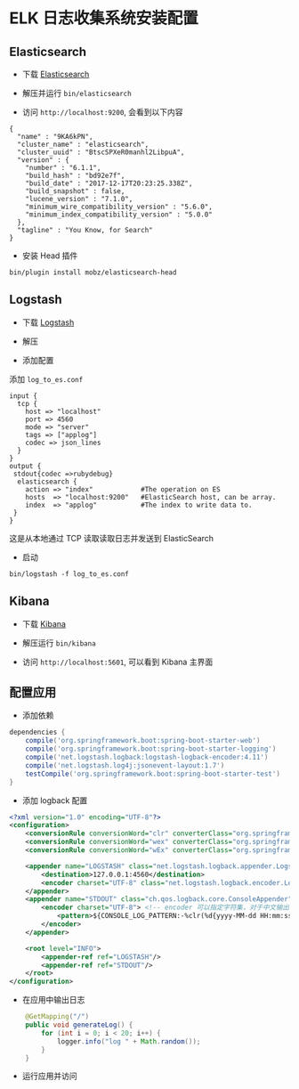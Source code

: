 # ELK 日志收集系统安装配置

## Elasticsearch 

- 下载 [Elasticsearch](https://www.elastic.co/cn/downloads/elasticsearch)

- 解压并运行 `bin/elasticsearch`

- 访问 `http://localhost:9200`, 会看到以下内容

```
{
  "name" : "9KA6kPN",
  "cluster_name" : "elasticsearch",
  "cluster_uuid" : "BtscSPXeR0manhl2LibpuA",
  "version" : {
    "number" : "6.1.1",
    "build_hash" : "bd92e7f",
    "build_date" : "2017-12-17T20:23:25.338Z",
    "build_snapshot" : false,
    "lucene_version" : "7.1.0",
    "minimum_wire_compatibility_version" : "5.6.0",
    "minimum_index_compatibility_version" : "5.0.0"
  },
  "tagline" : "You Know, for Search"
}
```

- 安装 Head 插件

```
bin/plugin install mobz/elasticsearch-head
```

## Logstash

- 下载 [Logstash](https://www.elastic.co/cn/downloads/logstash)

- 解压

- 添加配置

添加 `log_to_es.conf`

```
input {
  tcp {
    host => "localhost"
    port => 4560
    mode => "server"
    tags => ["applog"]
    codec => json_lines
  }
}
output {
 stdout{codec =>rubydebug}
  elasticsearch {
    action => "index"            #The operation on ES
    hosts  => "localhost:9200"   #ElasticSearch host, can be array.
    index  => "applog"           #The index to write data to.
 }
}
```

这是从本地通过 TCP 读取读取日志并发送到 ElasticSearch

- 启动
```
bin/logstash -f log_to_es.conf
```

## Kibana

- 下载 [Kibana](https://www.elastic.co/cn/downloads/kibana)

- 解压运行 `bin/kibana`

- 访问 `http://localhost:5601`, 可以看到 Kibana 主界面

## 配置应用

- 添加依赖

```groovy
dependencies {
	compile('org.springframework.boot:spring-boot-starter-web')
	compile('org.springframework.boot:spring-boot-starter-logging')
	compile('net.logstash.logback:logstash-logback-encoder:4.11')
	compile('net.logstash.log4j:jsonevent-layout:1.7')
	testCompile('org.springframework.boot:spring-boot-starter-test')
}
```

- 添加 logback 配置

```xml
<?xml version="1.0" encoding="UTF-8"?>
<configuration>
    <conversionRule conversionWord="clr" converterClass="org.springframework.boot.logging.logback.ColorConverter" />
    <conversionRule conversionWord="wex" converterClass="org.springframework.boot.logging.logback.WhitespaceThrowableProxyConverter" />
    <conversionRule conversionWord="wEx" converterClass="org.springframework.boot.logging.logback.ExtendedWhitespaceThrowableProxyConverter" />

    <appender name="LOGSTASH" class="net.logstash.logback.appender.LogstashTcpSocketAppender">
        <destination>127.0.0.1:4560</destination>
        <encoder charset="UTF-8" class="net.logstash.logback.encoder.LogstashEncoder"/>
    </appender>
    <appender name="STDOUT" class="ch.qos.logback.core.ConsoleAppender">
        <encoder charset="UTF-8"> <!-- encoder 可以指定字符集，对于中文输出有意义 -->
            <pattern>${CONSOLE_LOG_PATTERN:-%clr(%d{yyyy-MM-dd HH:mm:ss.SSS}){faint} %clr(${LOG_LEVEL_PATTERN:-%5p}) %clr(${PID:- }){magenta} %clr(---){faint} %clr([%21.21t]){faint} %clr(%-40.40logger{39}){cyan} %clr(:){faint} %m%n${LOG_EXCEPTION_CONVERSION_WORD:-%wEx}}</pattern>
        </encoder>
    </appender>

    <root level="INFO">
        <appender-ref ref="LOGSTASH"/>
        <appender-ref ref="STDOUT"/>
    </root>
</configuration>
```
- 在应用中输出日志

```java
    @GetMapping("/")
    public void generateLog() {
        for (int i = 0; i < 20; i++) {
            logger.info("log " + Math.random());
        }
    }
```

- 运行应用并访问
